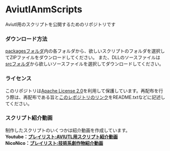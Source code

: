# AviutlAnmScripts
Aviutl用のスクリプトを公開するためのリポジトリです

### ダウンロード方法
[packagesフォルダ](https://github.com/H-J-Ainashi/AviutlAnmScripts/tree/master/packages)内の各フォルダから、欲しいスクリプトのフォルダを選択してZIPファイルをダウンロードしてください。
また、DLLのソースファイルは[srcフォルダ](https://github.com/H-J-Ainashi/AviutlAnmScripts/tree/master/src)から欲しいソースファイルを選択してダウンロードしてください。

### ライセンス
このリポジトリは[Apache License 2.0](https://github.com/H-J-Ainashi/AviutlAnmScripts/blob/master/LICENSE)を利用して保護しています。再配布を行う際は、再配布である旨と[このレポジトリのリンク](https://github.com/H-J-Ainashi/AviutlAnmScripts)をREADME.txtなどに記述してください。

### スクリプト紹介動画
制作したスクリプトのいくつかは紹介動画を作成しています。<br>
**Youtube：**[**プレイリスト:AVIUTL用スクリプト紹介動画**](https://www.youtube.com/playlist?list=PLhUboJgu5_XVB62lgTgBSQVO1HXxof6kb)<br>
**NicoNico：**[**プレイリスト:技術系創作物紹介動画**](https://www.upload.nicovideo.jp/garage/series/140225)
